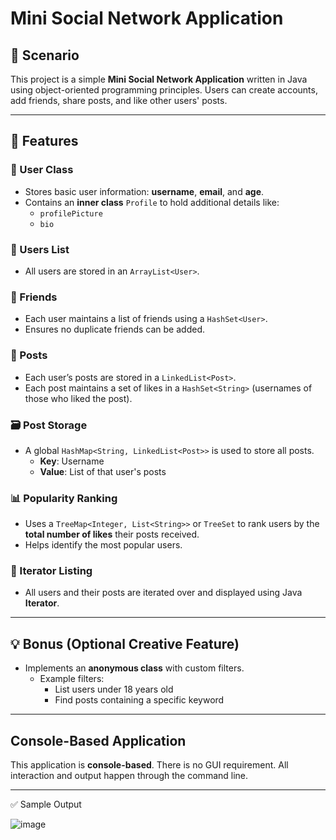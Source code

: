 # Mini Social Network Application

## 📘 Scenario
This project is a simple **Mini Social Network Application** written in Java using object-oriented programming principles. Users can create accounts, add friends, share posts, and like other users' posts.

---

## 🧩 Features

### 👤 User Class
- Stores basic user information: **username**, **email**, and **age**.
- Contains an **inner class** `Profile` to hold additional details like:
  - `profilePicture`
  - `bio`

### 👥 Users List
- All users are stored in an `ArrayList<User>`.

### 👫 Friends
- Each user maintains a list of friends using a `HashSet<User>`.
- Ensures no duplicate friends can be added.

### 📝 Posts
- Each user’s posts are stored in a `LinkedList<Post>`.
- Each post maintains a set of likes in a `HashSet<String>` (usernames of those who liked the post).

### 🗃️ Post Storage
- A global `HashMap<String, LinkedList<Post>>` is used to store all posts.
  - **Key**: Username
  - **Value**: List of that user's posts

### 📊 Popularity Ranking
- Uses a `TreeMap<Integer, List<String>>` or `TreeSet` to rank users by the **total number of likes** their posts received.
- Helps identify the most popular users.

### 🔁 Iterator Listing
- All users and their posts are iterated over and displayed using Java **Iterator**.

---

## 💡 Bonus (Optional Creative Feature)
- Implements an **anonymous class** with custom filters.
  - Example filters:
    - List users under 18 years old
    - Find posts containing a specific keyword

---

## Console-Based Application
This application is **console-based**. There is no GUI requirement. All interaction and output happen through the command line.

---

✅ Sample Output

![image](https://github.com/user-attachments/assets/e9a6cf5a-1c52-41b6-963f-153dc5090b65)

